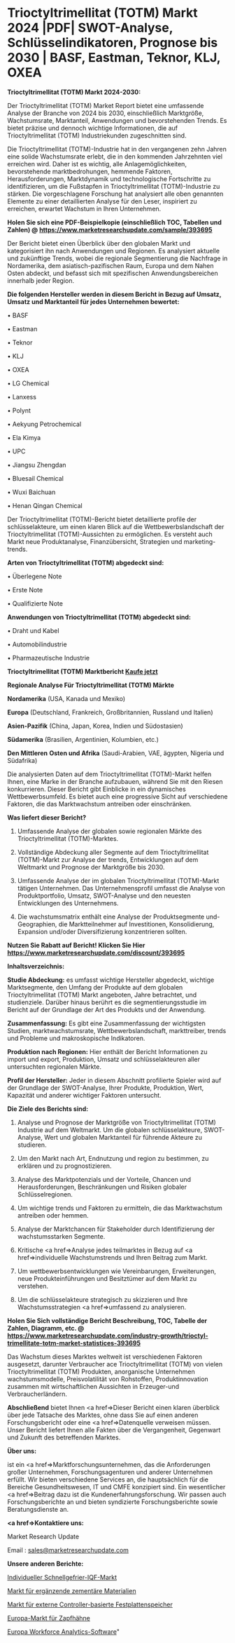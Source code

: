 # Trioctyltrimellitat (TOTM) Markt 2024 |PDF| SWOT-Analyse, Schlüsselindikatoren, Prognose bis 2030 | BASF, Eastman, Teknor, KLJ, OXEA

<strong>Trioctyltrimellitat (TOTM) Markt 2024-2030:</strong>

Der Trioctyltrimellitat (TOTM) Market Report bietet eine umfassende Analyse der Branche von 2024 bis 2030, einschließlich Marktgröße, Wachstumsrate, Marktanteil, Anwendungen und bevorstehenden Trends. Es bietet präzise und dennoch wichtige Informationen, die auf Trioctyltrimellitat (TOTM) Industriekunden zugeschnitten sind.

Die Trioctyltrimellitat (TOTM)-Industrie hat in den vergangenen zehn Jahren eine solide Wachstumsrate erlebt, die in den kommenden Jahrzehnten viel erreichen wird. Daher ist es wichtig, alle Anlagemöglichkeiten, bevorstehende marktbedrohungen, hemmende Faktoren, Herausforderungen, Marktdynamik und technologische Fortschritte zu identifizieren, um die Fußstapfen in Trioctyltrimellitat (TOTM)-Industrie zu stärken. Die vorgeschlagene Forschung hat analysiert alle oben genannten Elemente zu einer detaillierten Analyse für den Leser, inspiriert zu erreichen, erwartet Wachstum in Ihren Unternehmen.

<strong>Holen Sie sich eine PDF-Beispielkopie (einschließlich TOC, Tabellen und Zahlen) @
</strong><strong><a href=https://www.marketresearchupdate.com/sample/393695><strong>https://www.marketresearchupdate.com/sample/393695</u></font></a></strong></strong>

Der Bericht bietet einen Überblick über den globalen Markt und kategorisiert ihn nach Anwendungen und Regionen. Es analysiert aktuelle und zukünftige Trends, wobei die regionale Segmentierung die Nachfrage in Nordamerika, dem asiatisch-pazifischen Raum, Europa und dem Nahen Osten abdeckt, und befasst sich mit spezifischen Anwendungsbereichen innerhalb jeder Region.

<strong>Die folgenden Hersteller werden in diesem Bericht in Bezug auf Umsatz, Umsatz und Marktanteil für jedes Unternehmen bewertet:</strong>

• BASF

• Eastman

• Teknor

• KLJ

• OXEA

• LG Chemical

• Lanxess

• Polynt

• Aekyung Petrochemical

• Ela Kimya

• UPC

• Jiangsu Zhengdan

• Bluesail Chemical

• Wuxi Baichuan

• Henan Qingan Chemical

Der Trioctyltrimellitat (TOTM)-Bericht bietet detaillierte profile der schlüsselakteure, um einen klaren Blick auf die Wettbewerbslandschaft der Trioctyltrimellitat (TOTM)-Aussichten zu ermöglichen. Es versteht auch Markt neue Produktanalyse, Finanzübersicht, Strategien und marketing-trends.

<strong>Arten von Trioctyltrimellitat (TOTM) abgedeckt sind:</strong>

• Überlegene Note

• Erste Note

• Qualifizierte Note

<strong>Anwendungen von Trioctyltrimellitat (TOTM) abgedeckt sind:</strong>

• Draht und Kabel

• Automobilindustrie

• Pharmazeutische Industrie

<strong>Trioctyltrimellitat (TOTM) Marktbericht <a href=https://www.marketresearchupdate.com/buynow/393695>Kaufe jetzt</a></strong>

<strong>Regionale Analyse Für Trioctyltrimellitat (TOTM) Märkte</strong>

<strong>Nordamerika</strong> (USA, Kanada und Mexiko)

<strong>Europa</strong> (Deutschland, Frankreich, Großbritannien, Russland und Italien)

<strong>Asien-Pazifik</strong> (China, Japan, Korea, Indien und Südostasien)

<strong>Südamerika</strong> (Brasilien, Argentinien, Kolumbien, etc.)

<strong>Den Mittleren</strong> <strong>Osten und Afrika</strong> (Saudi-Arabien, VAE, ägypten, Nigeria und Südafrika)

Die analysierten Daten auf dem Trioctyltrimellitat (TOTM)-Markt helfen Ihnen, eine Marke in der Branche aufzubauen, während Sie mit den Riesen konkurrieren. Dieser Bericht gibt Einblicke in ein dynamisches Wettbewerbsumfeld. Es bietet auch eine progressive Sicht auf verschiedene Faktoren, die das Marktwachstum antreiben oder einschränken.

<strong>Was liefert dieser Bericht?</strong>

1. Umfassende Analyse der globalen sowie regionalen Märkte des Trioctyltrimellitat (TOTM)-Marktes.

2. Vollständige Abdeckung aller Segmente auf dem Trioctyltrimellitat (TOTM)-Markt zur Analyse der trends, Entwicklungen auf dem Weltmarkt und Prognose der Marktgröße bis 2030.

3. Umfassende Analyse der im globalen Trioctyltrimellitat (TOTM)-Markt tätigen Unternehmen. Das Unternehmensprofil umfasst die Analyse von Produktportfolio, Umsatz, SWOT-Analyse und den neuesten Entwicklungen des Unternehmens.

4. Die wachstumsmatrix enthält eine Analyse der Produktsegmente und-Geographien, die Marktteilnehmer auf Investitionen, Konsolidierung, Expansion und/oder Diversifizierung konzentrieren sollten.

<strong>Nutzen Sie Rabatt auf Bericht! Klicken Sie Hier
</strong><strong><a href=https://www.marketresearchupdate.com/discount/393695>https://www.marketresearchupdate.com/discount/393695</b></u></font></strong></a>

<strong>Inhaltsverzeichnis:</strong>

<strong>Studie Abdeckung:</strong> es umfasst wichtige Hersteller abgedeckt, wichtige Marktsegmente, den Umfang der Produkte auf dem globalen Trioctyltrimellitat (TOTM) Markt angeboten, Jahre betrachtet, und studienziele. Darüber hinaus berührt es die segmentierungsstudie im Bericht auf der Grundlage der Art des Produkts und der Anwendung.

<strong>Zusammenfassung:</strong> Es gibt eine Zusammenfassung der wichtigsten Studien, marktwachstumsrate, Wettbewerbslandschaft, markttreiber, trends und Probleme und makroskopische Indikatoren.

<strong>Produktion nach Regionen:</strong> Hier enthält der Bericht Informationen zu import und export, Produktion, Umsatz und schlüsselakteuren aller untersuchten regionalen Märkte.

<strong>Profil der Hersteller:</strong> Jeder in diesem Abschnitt profilierte Spieler wird auf der Grundlage der SWOT-Analyse, Ihrer Produkte, Produktion, Wert, Kapazität und anderer wichtiger Faktoren untersucht.

<strong>Die Ziele des Berichts sind:</strong>

1) Analyse und Prognose der Marktgröße von Trioctyltrimellitat (TOTM) Industrie auf dem Weltmarkt.
Um die globalen schlüsselakteure, SWOT-Analyse, Wert und globalen Marktanteil für führende Akteure zu studieren.

2) Um den Markt nach Art, Endnutzung und region zu bestimmen, zu erklären und zu prognostizieren.

3) Analyse des Marktpotenzials und der Vorteile, Chancen und Herausforderungen, Beschränkungen und Risiken globaler Schlüsselregionen.

4) Um wichtige trends und Faktoren zu ermitteln, die das Marktwachstum antreiben oder hemmen.

5) Analyse der Marktchancen für Stakeholder durch Identifizierung der wachstumsstarken Segmente.

6) Kritische <a href=>Analyse</a> jedes teilmarktes in Bezug auf <a href=>individuelle</a> Wachstumstrends und Ihren Beitrag zum Markt.

7) Um wettbewerbsentwicklungen wie Vereinbarungen, Erweiterungen, neue Produkteinführungen und Besitztümer auf dem Markt zu verstehen.

8) Um die schlüsselakteure strategisch zu skizzieren und Ihre Wachstumsstrategien <a href=>umfassend</a> zu analysieren.

<strong>Holen Sie Sich vollständige Bericht Beschreibung, TOC, Tabelle der Zahlen, Diagramm, etc. @ </strong><strong><a href=https://www.marketresearchupdate.com/industry-growth/trioctyl-trimellitate-totm-market-statistices-393695>https://www.marketresearchupdate.com/industry-growth/trioctyl-trimellitate-totm-market-statistices-393695</a></font></strong>

Das Wachstum dieses Marktes weltweit ist verschiedenen Faktoren ausgesetzt, darunter Verbraucher ace Trioctyltrimellitat (TOTM) von vielen Trioctyltrimellitat (TOTM) Produkten, anorganische Unternehmen wachstumsmodelle, Preisvolatilität von Rohstoffen, Produktinnovation zusammen mit wirtschaftlichen Aussichten in Erzeuger-und Verbraucherländern.

<strong>Abschließend</strong> bietet Ihnen <a href=>Dieser</a> Bericht einen klaren überblick über jede Tatsache des Marktes, ohne dass Sie auf einen anderen Forschungsbericht oder eine <a href=>Datenquelle</a> verweisen müssen. Unser Bericht liefert Ihnen alle Fakten über die Vergangenheit, Gegenwart und Zukunft des betreffenden Marktes.

<strong>Über uns:</strong>

 ist ein <a href=>Marktfors</a>chungsunternehmen, das die Anforderungen großer Unternehmen, Forschungsagenturen und anderer Unternehmen erfüllt. Wir bieten verschiedene Services an, die hauptsächlich für die Bereiche Gesundheitswesen, IT und CMFE konzipiert sind. Ein wesentlicher <a href=>Beitrag</a> dazu ist die Kundenerfahrungsforschung. Wir passen auch Forschungsberichte an und bieten syndizierte Forschungsberichte sowie Beratungsdienste an.

<strong><a href=>Kontaktiere uns:</a></strong>

Market Research Update

Email : sales@marketresearchupdate.com

<strong>Unsere anderen Berichte:</strong>

<a href=https://www.linkedin.com/pulse/individual-quick-freezing-iqf-market-witness>Individueller Schnellgefrier-IQF-Markt</a>

<a href=https://www.linkedin.com/pulse/supplementary-cementitious-materials-market-2f>Markt für ergänzende zementäre Materialien</a>

<a href=https://www.linkedin.com/pulse/external-controller-based-disk-storage-market-size-share>Markt für externe Controller-basierte Festplattenspeicher</a>

<a href=https://www.linkedin.com/pulse/europe-dispensing-taps-market-expecting-outstanding>Europa-Markt für Zapfhähne</a>

<a href=https://www.linkedin.com/pulse/europe-workforce-analytics-software>Europa Workforce Analytics-Software</a>"
